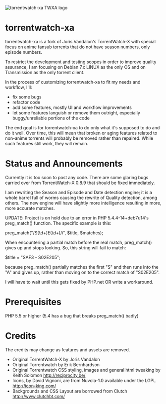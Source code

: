 ![torrentwatch-xa TWXA logo](http://silverlakecorp.com/torrentwatch-xa/torrentwatch-xa-logo144.png)

torrentwatch-xa
===============

torrentwatch-xa is a fork of Joris Vandalon's TorrentWatch-X with special focus on anime fansub torrents that do not have season numbers, only episode numbers.

To restrict the development and testing scopes in order to improve quality assurance, I am focusing on Debian 7.x LINUX as the only OS and on Transmission as the only torrent client.

In the process of customizing torrentwatch-xa to fit my needs and workflow, I'll:

- fix some bugs
- refactor code
- add some features, mostly UI and workflow improvements
- let some features languish or remove them outright, especially buggy/unreliable portions of the code
 
The end goal is for torrentwatch-xa to do only what it's supposed to do and do it well. Over time, this will mean that broken or aging features related to non-anime torrents will probably be removed rather than repaired. While such features still work, they will remain.

Status and Announcements
===============

Currently it is too soon to post any code. There are some glaring bugs carried over from TorrentWatch-X 0.8.9 that should be fixed immediately.

I am rewriting the Season and Episode and Date detection engine; it is a whole barrel full of worms causing the rewrite of Quality detection, among others. The new engine will have slightly more intelligence resulting in more, more accurate matches.

UPDATE: Project is on hold due to an error in PHP 5.4.4-14+deb7u14's preg_match() function. The specific example is this:

preg_match("/S(\d+)E(\d+)/i", $title, $matches);

When encountering a partial match before the real match, preg_match() gives up and stops looking. So, this string will fail to match:

$title = "SAF3 - S02E205";

because preg_match() partially matches the first "S" and then runs into the "A" and gives up, rather than moving on to the correct match of "S02E205".

I will have to wait until this gets fixed by PHP.net OR write a workaround.

Prerequisites
===============
PHP 5.5 or higher (5.4 has a bug that breaks preg_match() badly)


Credits
===============

The credits may change as features and assets are removed.

- Original TorrentWatch-X by Joris Vandalon
- Original Torrentwatch by Erik Bernhardson
- Original Torrentwatch CSS styling, images and general html tweaking by Keith Solomon http://reciprocity.be/
- Icons, by David Vignoni, are from Nuvola-1.0 available under the LGPL http://icon-king.com/
- Backgrounds and CSS Layout are borrowed from Clutch http://www.clutchbt.com/
